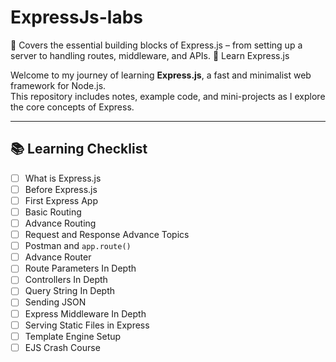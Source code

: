 # ExpressJs-labs
🚀 Covers the essential building blocks of Express.js – from setting up a server to handling routes, middleware, and APIs.
🚀 Learn Express.js

  Welcome to my journey of learning **Express.js**, a fast and minimalist web framework for Node.js.  
  This repository includes notes, example code, and mini-projects as I explore the core concepts of Express.

---

## 📚 Learning Checklist

- [ ] What is Express.js  
- [ ] Before Express.js  
- [ ] First Express App  
- [ ] Basic Routing  
- [ ] Advance Routing  
- [ ] Request and Response Advance Topics  
- [ ] Postman and `app.route()`  
- [ ] Advance Router  
- [ ] Route Parameters In Depth  
- [ ] Controllers In Depth  
- [ ] Query String In Depth  
- [ ] Sending JSON  
- [ ] Express Middleware In Depth  
- [ ] Serving Static Files in Express  
- [ ] Template Engine Setup  
- [ ] EJS Crash Course
